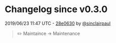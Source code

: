# Changelog since v0.3.0

2019/06/23 11:47 UTC - [28e0630](https://github.com/hassio-addons/addon-chrony/commit/28e0630bd2f6ef108b4f23c2822525a02c46fce8) by [@sinclairpaul](https://github.com/sinclairpaul)
> ✏️ Maintaince -> Maintenance 

